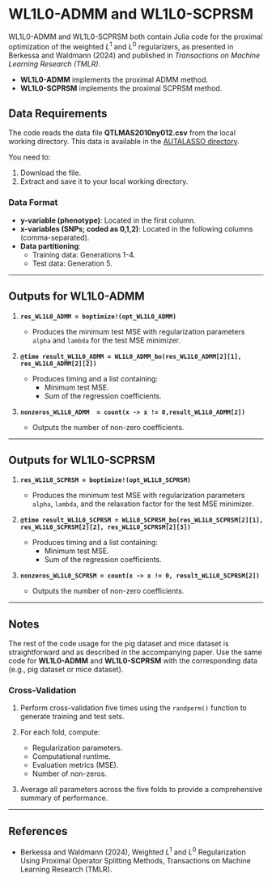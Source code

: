 # WL1L0-ADMM and WL1L0-SCPRSM

WL1L0-ADMM and WL1L0-SCPRSM both contain Julia code for the proximal optimization of the weighted $L^1$ and $L^0$ regularizers, as presented in Berkessa and Waldmann (2024) and published in *Transactions on Machine Learning Research (TMLR)*. 

- **WL1L0-ADMM** implements the proximal ADMM method.
- **WL1L0-SCPRSM** implements the proximal SCPRSM method.

## Data Requirements

The code reads the data file **QTLMAS2010ny012.csv** from the local working directory. This data is available in the [AUTALASSO directory](https://github.com/patwa67/AUTALASSO/blob/master/QTLMAS2010ny012.zip). 

You need to:
1. Download the file.
2. Extract and save it to your local working directory.

### Data Format
- **y-variable (phenotype)**: Located in the first column.
- **x-variables (SNPs; coded as 0,1,2)**: Located in the following columns (comma-separated).
- **Data partitioning**: 
  - Training data: Generations 1-4.
  - Test data: Generation 5.

---

## Outputs for WL1L0-ADMM

1. **`res_WL1L0_ADMM = boptimize!(opt_WL1L0_ADMM)`**
   - Produces the minimum test MSE with regularization parameters `alpha` and `lambda` for the test MSE minimizer.

2. **`@time result_WL1L0_ADMM = WL1L0_ADMM_bo(res_WL1L0_ADMM[2][1], res_WL1L0_ADMM[2][2])`**
   - Produces timing and a list containing:
     - Minimum test MSE.
     - Sum of the regression coefficients.

3. **`nonzeros_WL1L0_ADMM  = count(x -> x != 0,result_WL1L0_ADMM[2])`**
   - Outputs the number of non-zero coefficients.

---

## Outputs for WL1L0-SCPRSM

1. **`res_WL1L0_SCPRSM = boptimize!(opt_WL1L0_SCPRSM)`**
   - Produces the minimum test MSE with regularization parameters `alpha`, `lambda`, and the relaxation factor for the test MSE minimizer.

2. **`@time result_WL1L0_SCPRSM = WL1L0_SCPRSM_bo(res_WL1L0_SCPRSM[2][1], res_WL1L0_SCPRSM[2][2], res_WL1L0_SCPRSM[2][3])`**
   - Produces timing and a list containing:
     - Minimum test MSE.
     - Sum of the regression coefficients.

3. **`nonzeros_WL1L0_SCPRSM = count(x -> x != 0, result_WL1L0_SCPRSM[2])`**
   - Outputs the number of non-zero coefficients.

---

## Notes

The rest of the code usage for the pig dataset and mice dataset is straightforward and as described in the accompanying paper. Use the same code for **WL1L0-ADMM** and **WL1L0-SCPRSM** with the corresponding data (e.g., pig dataset or mice dataset). 

### Cross-Validation
1. Perform cross-validation five times using the `randperm()` function to generate training and test sets.
2. For each fold, compute:
   - Regularization parameters.
   - Computational runtime.
   - Evaluation metrics (MSE).
   - Number of non-zeros.

3. Average all parameters across the five folds to provide a comprehensive summary of performance.

---

## References

- Berkessa and Waldmann (2024), Weighted $L^1$ and $L^0$ Regularization Using Proximal Operator Splitting Methods, Transactions on Machine Learning Research (TMLR).

